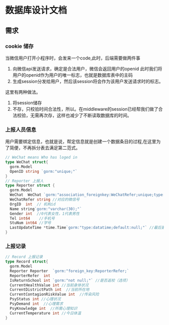 # 数据库设计文档

## 需求

### cookie 储存

当微信用户打开小程序时，会发来一个code,此时，后端需要做两件事

1. 向微信api发送请求，确定是合法用户，微信会返回用户的openid  此时我们将用户的openid作为用户的唯一标志，也就是数据库表中的主码
2. 生成session分发给用户，然后该session将会作为该用户发送请求时的标志。

这里有两种做法。

1. 将session储存
2. 不存，只校验时间合法性，所以。在middleware的session已经帮我们做了合法校验，无需再次存，这样也减少了不断读取数据库的时间。

### 上报人员信息

用户需要绑定信息，也就是说，帮定信息就是创建一个数据条目的过程,在这里为了简便，不再拆分表去满足第二范式。

``` go
// WeChat means Who has loged in  
type WeChat struct{
  gorm.Model
  OpenID string `gorm:"unique;"`
}
// Reporter 上报人
type Reporter struct {
  gorm.Model
  WeChat  WeChat `gorm:"association_foreignkey:WeChatRefer;unique;type:varchar(200)"`
  WeChatRefer string //对应的微信号
  OrgID  int  // 机构id
  Name string`gorm:"varchar(30);"`
  Gender int  //0代表女性，1代表男性
  Tel int64    //手机号
  StuNum int64 //学号
  LastUpdateTime *time.Time`gorm:"type:datatime;default:null;"` //最后更新时间
}

```

### 上报记录

``` go
// Record 上报记录
type Record struct{
  gorm.Model
  Reporter Reporter  `gorm:"foreign_key:ReporterRefer;`
  ReporterRefer  int
  IsReturnSchool int `gorm:"not null;"` //是否返校（选项）
  CurrentHealthValue int //当前身体状况
  CurrentDistrictPath int  //当前所在地
  CurrentContagionRiskValue int  //传染风险
  PsyStatus int //心理状况
  PsyDemand int  //心理需求
  PsyKnowledge int  //所需心理知识
  CurrentTemperature int //今日体温
}
```

